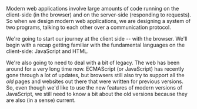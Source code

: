 Modern web applications involve large amounts of code running on the client-side (in the browser) and on the server-side (responding to requests). So when we design modern web applications, we are designing a system of two programs, talking to each other over a communication protocol.

We're going to start our journey at the client side -- with the browser. We'll begin with a recap getting familiar with the fundamental languages on the client-side: JavaScript and HTML. 

We're also going to need to deal with a bit of legacy. The web has been around for a very long time now. 
ECMAScript (or JavaScript) has recently gone through a lot of updates, but browsers still also try to support all the *old*
pages and websites out there that were written for previous versions.
So, even though we'd like to use the new features of modern versions of JavaScript, we still need to know a bit about the
old versions because they are also (in a sense) current.
